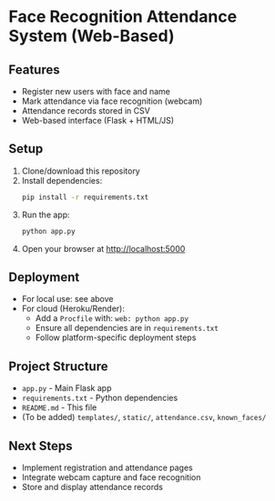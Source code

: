 # Face Recognition Attendance System (Web-Based)

## Features
- Register new users with face and name
- Mark attendance via face recognition (webcam)
- Attendance records stored in CSV
- Web-based interface (Flask + HTML/JS)

## Setup
1. Clone/download this repository
2. Install dependencies:
   ```bash
   pip install -r requirements.txt
   ```
3. Run the app:
   ```bash
   python app.py
   ```
4. Open your browser at [http://localhost:5000](http://localhost:5000)

## Deployment
- For local use: see above
- For cloud (Heroku/Render):
  - Add a `Procfile` with: `web: python app.py`
  - Ensure all dependencies are in `requirements.txt`
  - Follow platform-specific deployment steps

## Project Structure
- `app.py` - Main Flask app
- `requirements.txt` - Python dependencies
- `README.md` - This file
- (To be added) `templates/`, `static/`, `attendance.csv`, `known_faces/`

## Next Steps
- Implement registration and attendance pages
- Integrate webcam capture and face recognition
- Store and display attendance records 